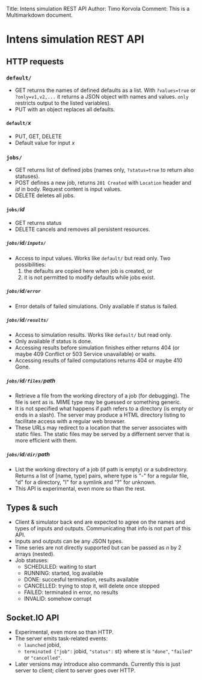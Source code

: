 Title: Intens simulation REST API
Author: Timo Korvola
Comment: This is a Multimarkdown document.

# Intens simulation REST API

## HTTP requests

### `default/`

- GET returns the names of defined defaults as a list.  With
  `?values=true` or `?only=v1,v2,...` it returns a JSON object with
  names and values.  `only` restricts output to the listed variables).
- PUT with an object replaces all defaults.

#### `default/`*x*

- PUT, GET, DELETE
- Default value for input *x*

### `jobs/`

- GET returns list of defined jobs (names only, `?status=true` to
  return also statuses).
- POST defines a new job, returns `201 Created` with `Location` header
  and *id* in body.  Request content is input values.
- DELETE deletes all jobs.

#### `jobs/`*id*

- GET returns status
- DELETE cancels and removes all persistent resources.

##### `jobs/`*id*`/inputs/`

- Access to input values.  Works like `default/` but read only.  Two
  possibilities:
    1. the defaults are copied here when job is created, or
    2. it is not permitted to modify defaults while jobs exist.

##### `jobs/`*id*`/error`

- Error details of failed simulations.  Only available if status is
  failed.

##### `jobs/`*id*`/results/`

- Access to simulation results.  Works like `default/` but read only.
- Only available if status is done.
- Accessing results before simulation finishes either returns 404 (or
  maybe 409 Conflict or 503 Service unavailable) or waits.
- Accessing results of failed computations returns 404 or maybe 410 Gone.

##### `jobs/`*id*`/files/`*path*

- Retrieve a file from the working directory of a job (for debugging).
  The file is sent as is.  MIME type may be guessed or something
  generic.
- It is not specified what happens if path refers to a directory (is
  empty or ends in a slash).  The server may produce a HTML directory
  listing to facilitate access with a regular web browser.
- These URLs may redirect to a location that the server associates
  with static files.  The static files may be served by a differnent
  server that is more efficient with them.

##### `jobs/`*id*`/dir/`*path*

- List the working directory of a job (if path is empty) or a
  subdirectory.  Returns a list of [name, type]
  pairs, where type is "-" for a regular file, "d" for a
  directory, "l" for a symlink and "?" for unknown.
- This API is experimental, even more so than the rest.

## Types & such

- Client & simulator back end are expected to agree on the names and
  types of inputs and outputs.  Communicating that info is not part of
  this API.
- Inputs and outputs can be any JSON types.
- Time series are not directly supported but can be passed as *n* by 2
  arrays (nested).
- Job statuses:
    * SCHEDULED: waiting to start
    * RUNNING: started, log available
    * DONE: succesful termination, results available
    * CANCELLED: trying to stop it, will delete once stopped
    * FAILED: terminated in error, no results
    * INVALID: somehow corrupt

## Socket.IO API

- Experimental, even more so than HTTP.
- The server emits task-related events:
    * `launched` jobid,
    * `terminated {"job":` jobid, `"status":` st`}` where st is
      `"done"`, `"failed"` or `"cancelled"`.
- Later versions may introduce also commands.  Currently this is just
  server to client; client to server goes over HTTP.
